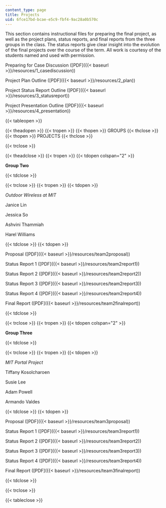 ```yaml
---
content_type: page
title: Projects
uid: 6fce17bd-bcae-e5c9-fbf4-9ac28a0b570c
---
```


This section contains instructional files for preparing the final project, as well as the project plans, status reports, and final reports from the three groups in the class. The status reports give clear insight into the evolution of the final projects over the course of the term. All work is courtesy of the students named and used with permission.

Preparing for Case Discussion ([PDF]({{< baseurl >}}/resources/1_casediscussion))

Project Plan Outline ([PDF]({{< baseurl >}}/resources/2_plan))

Project Status Report Outline ([PDF]({{< baseurl >}}/resources/3_statusreport))

Project Presentation Outline ([PDF]({{< baseurl >}}/resources/4_presentation))

{{< tableopen >}}


{{< theadopen >}}
{{< tropen >}}
{{< thopen >}}
GROUPS
{{< thclose >}}
{{< thopen >}}
PROJECTS
{{< thclose >}}

{{< trclose >}}

{{< theadclose >}}
{{< tropen >}}
{{< tdopen colspan="2" >}}


**Group Two**


{{< tdclose >}}

{{< trclose >}}
{{< tropen >}}
{{< tdopen >}}


_Outdoor Wireless at MIT_

Janice Lin

Jessica So

Ashvini Thammiah

Harel Williams


{{< tdclose >}}
{{< tdopen >}}


Proposal ([PDF]({{< baseurl >}}/resources/team2proposal))

Status Report 1 ([PDF]({{< baseurl >}}/resources/team2report1))

Status Report 2 ([PDF]({{< baseurl >}}/resources/team2report2))

Status Report 3 ([PDF]({{< baseurl >}}/resources/team2report3))

Status Report 4 ([PDF]({{< baseurl >}}/resources/team2report4))

Final Report ([PDF]({{< baseurl >}}/resources/team2finalreport))


{{< tdclose >}}

{{< trclose >}}
{{< tropen >}}
{{< tdopen colspan="2" >}}


**Group Three**


{{< tdclose >}}

{{< trclose >}}
{{< tropen >}}
{{< tdopen >}}


_MIT Portal Project_

Tiffany Kosolcharoen

Susie Lee

Adam Powell

Armando Valdes


{{< tdclose >}}
{{< tdopen >}}


Proposal ([PDF]({{< baseurl >}}/resources/team3proposal))

Status Report 1 ([PDF]({{< baseurl >}}/resources/team3report1))

Status Report 2 ([PDF]({{< baseurl >}}/resources/team3report2))

Status Report 3 ([PDF]({{< baseurl >}}/resources/team3report3))

Status Report 4 ([PDF]({{< baseurl >}}/resources/team3report4))

Final Report ([PDF]({{< baseurl >}}/resources/team3finalreport))


{{< tdclose >}}

{{< trclose >}}

{{< tableclose >}}